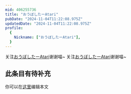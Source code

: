 ```yaml
---
mid: 406255736
title: "おうぼしたーAtari"
pubDate: "2024-11-04T11:22:08.975Z"
updatedDate: "2024-11-04T11:22:08.975Z"
profile:
  {
    Nickname: ["おうぼしたーAtari"],
  }
---
```


关注[おうぼしたーAtari](https://space.bilibili.com/406255736)谢谢喵~ 关注[おうぼしたーAtari](https://space.bilibili.com/406255736)谢谢喵~

## 此条目有待补充
你可以在[这里](https://github.com/Yuhanawa/VTuber.ICU-Content/edit/master/v/おうぼしたーAtari/index.md)编辑本文
